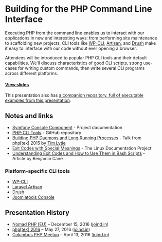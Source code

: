 # Building for the PHP Command Line Interface

Executing PHP from the command line enables us to interact with our applications in new and interesting ways: from performing site maintenance to scaffolding new projects, CLI tools like [WP-CLI](http://wp-cli.org/), [Artisan](https://laravel.com/docs/5.1/artisan), and [Drush](http://www.drush.org/en/master/) make it easy to interface with our code without ever opening a browser.

Attendees will be introduced to popular PHP CLI tools and their default capabilities. We'll discuss characteristics of good CLI scripts, strong use-cases for writing custom commands, then write several CLI programs across different platforms.

#### [View slides](http://stevegrunwell.github.io/building-for-php-cli)

This presentation also has [a companion repository, full of executable examples from this presentation](https://github.com/stevegrunwell/php-cli-examples).

## Notes and links

* [Symfony Console Component](http://symfony.com/doc/current/components/console/introduction.html) - Project documentation
* [PHP-CLI Tools](https://github.com/wp-cli/php-cli-tools) - GitHub repository
* [Building PHP Daemons and Long Running Processes](https://prezi.com/pymsnzwlieqt/building-php-daemons-and-long-running-processes-tek15/) - Talk from php[tek] 2015 by [Tim Lytle](http://timlytle.net)
* [Exit Codes with Special Meanings](http://tldp.org/LDP/abs/html/exitcodes.html) - The Linux Documentation Project
* [Understanding Exit Codes and How to Use Them in Bash Scripts](http://bencane.com/2014/09/02/understanding-exit-codes-and-how-to-use-them-in-bash-scripts/) - Article by Benjamin Cane

### Platform-specific CLI tools

* [WP-CLI](http://wp-cli.org/)
* [Laravel Artisan](https://laravel.com/docs/5.1/artisan)
* [Drush](http://www.drush.org/en/master/)
* [Joomlatools Console](https://www.joomlatools.com/developer/tools/console/)

## Presentation History

* [Nomad PHP (EU)](https://nomadphp.com/nomadphp-2016-12-eu/) – December 15, 2016 ([joind.in](https://joind.in/talk/dce28))
* [php[tek] 2016](https://tek.phparch.com/speakers/#66432) – May 27, 2016 ([joind.in](https://joind.in/talk/ce9a4))
* [Columbus PHP Meetup](http://www.meetup.com/phpphp/events/229434721/) – April 13, 2016 ([joind.in](https://joind.in/talk/e9465))
